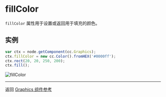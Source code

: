 # fillColor

`fillColor` 属性用于设置或返回用于填充的颜色。

## 实例

```javascript
var ctx = node.getComponent(cc.Graphics);
ctx.fillColor = new cc.Color().fromHEX('#0000ff');
ctx.rect(20, 20, 250, 200);
ctx.fill();
```

![fillColor](graphics/fillColor.png)

<hr>

返回 [Graphics 组件参考](../../components/graphics.md)
